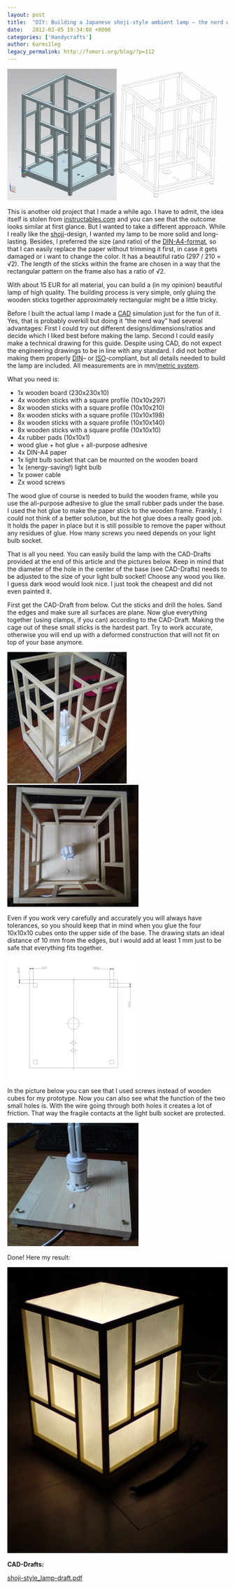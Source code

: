 ```yaml
---
layout: post
title:  "DIY: Building a Japanese shoji-style ambient lamp – the nerd way"
date:   2012-02-05 19:34:08 +0000
categories: ['Handycrafts']
author: 6arms1leg
legacy_permalink: http://fomori.org/blog/?p=112
---
```



[![](/assets/images/shoji-style_lamp-cad-250x300.png)](/assets/images/shoji-style_lamp-cad.png)[![](/assets/images/shoji-style_lamp-draft-assembly-234x300.png)](/assets/images/shoji-style_lamp-draft-assembly.png)

This is another old project that I made a while ago. I have to admit, the idea itself is stolen from [instructables.com](http://www.instructables.com/id/5-Japanese-lamp-from-recycled-materials/ "instructables.com - Japanese lamp from recycled materials") and you can see that the outcome looks similar at first glance. But I wanted to take a different approach. While I really like the [shoji](http://en.wikipedia.org/wiki/Sh%C5%8Dji "en.wikipedia.org - Shoji")-design, I wanted my lamp to be more solid and long-lasting. Besides, I preferred the size (and ratio) of the [DIN-A4-format](http://en.wikipedia.org/wiki/A4_paper#The_A_series "en.wikipedia.org - A4 paper"), so that I can easily replace the paper without trimming it first, in case it gets damaged or i want to change the color. It has a beautiful ratio (297 / 210 = √2). The length of the sticks within the frame are chosen in a way that the rectangular pattern on the frame also has a ratio of √2.

With about 15 EUR for all material, you can build a (in my opinion) beautiful lamp of high quality. The building process is very simple, only gluing the wooden sticks together approximately rectangular might be a little tricky.

Before I built the actual lamp I made a [CAD](https://en.wikipedia.org/wiki/Computer-aided_design "en.wikipedia.org - Computer-aided design") simulation just for the fun of it. Yes, that is probably overkill but doing it “the nerd way” had several advantages: First I could try out different designs/dimensions/ratios and decide which I liked best before making the lamp. Second I could easily make a technical drawing for this guide. Despite using CAD, do not expect the engineering drawings to be in line with any standard. I did not bother making them properly [DIN](http://en.wikipedia.org/wiki/Deutsches_Institut_f%C3%BCr_Normung "en.wikipedia.org - Deutsches Institut für Normung")– or [ISO](http://en.wikipedia.org/wiki/International_Organization_for_Standardization "en.wikipedia.org - International Organization for Standardization")-compliant, but all details needed to build the lamp are included. All measurements are in mm/[metric system](http://en.wikipedia.org/wiki/Metric_system "en.wikipedia.org - Metric system").

What you need is:

* 1x wooden board (230x230x10)
* 4x wooden sticks with a square profile (10x10x297)
* 8x wooden sticks with a square profile (10x10x210)
* 8x wooden sticks with a square profile (10x10x198)
* 8x wooden sticks with a square profile (10x10x140)
* 8x wooden sticks with a square profile (10x10x10)
* 4x rubber pads (10x10x1)
* wood glue + hot glue + all-purpose adhesive
* 4x DIN-A4 paper
* 1x light bulb socket that can be mounted on the wooden board
* 1x (energy-saving!) light bulb
* 1x power cable
* Zx wood screws

The wood glue of course is needed to build the wooden frame, while you use the all-purpose adhesive to glue the small rubber pads under the base. I used the hot glue to make the paper stick to the wooden frame. Frankly, I could not think of a better solution, but the hot glue does a really good job. It holds the paper in place but it is still possible to remove the paper without any residues of glue. How many screws you need depends on your light bulb socket.

That is all you need. You can easily build the lamp with the CAD-Drafts provided at the end of this article and the pictures below. Keep in mind that the diameter of the hole in the center of the base (see CAD-Drafts) needs to be adjusted to the size of your light bulb socket! Choose any wood you like. I guess dark wood would look nice. I just took the cheapest and did not even painted it.

First get the CAD-Draft from below. Cut the sticks and drill the holes. Sand the edges and make sure all surfaces are plane. Now glue everything together (using clamps, if you can) according to the CAD-Draft. Making the cage out of these small sticks is the hardest part. Try to work accurate, otherwise you will end up with a deformed construction that will not fit on top of your base anymore.

[![](/assets/images/shoji-style_lamp-cage-273x300.png)](/assets/images/shoji-style_lamp-cage.png)[![](/assets/images/shoji-style_lamp-cage_top-300x278.png)](/assets/images/shoji-style_lamp-cage_top.png)

Even if you work very carefully and accurately you will always have tolerances, so you should keep that in mind when you glue the four 10x10x10 cubes onto the upper side of the base. The drawing stats an ideal distance of 10 mm from the edges, but i would add at least 1 mm just to be safe that everything fits together.

[![](/assets/images/shoji-style_lamp-draft-base-300x278.png)](/assets/images/shoji-style_lamp-draft-base.png)

In the picture below you can see that I used screws instead of wooden cubes for my prototype. Now you can also see what the function of the two small holes is. With the wire going through both holes it creates a lot of friction. That way the fragile contacts at the light bulb socket are protected.

[![](/assets/images/shoji-style_lamp-base-300x281.png)](/assets/images/shoji-style_lamp-base.png)

Done! Here my result:

[![](/assets/images/shoji-style_lamp-ambient.png)](/assets/images/shoji-style_lamp-ambient.png)

**CAD-Drafts:**

[shoji-style\_lamp-draft.pdf](http://fomori.org/blog/wp-content/uploads/2012/02/shoji-style_lamp-draft.pdf)

  

	